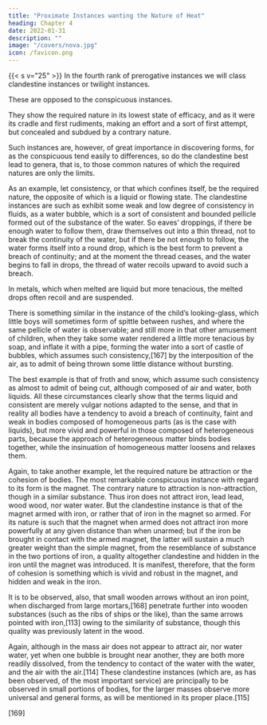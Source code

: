```yaml
---
title: "Proximate Instances wanting the Nature of Heat"
heading: Chapter 4
date: 2022-01-31
description: ""
image: "/covers/nova.jpg"
icon: /favicon.png
---
```



{{< s v="25" >}} In the fourth rank of prerogative instances we will class clandestine instances or <!--  which we are also wont to[166] call --> twilight instances. 

These are opposed to the conspicuous instances. 

They show the required nature in its lowest state of efficacy, and as it were its cradle and first rudiments, making an effort and a sort of first attempt, but concealed and subdued by a contrary nature. 

Such instances are, however, of great importance in discovering forms, for as the conspicuous tend easily to differences, so do the clandestine best lead to genera, that is, to those common natures of which the required natures are only the limits.

As an example, let consistency, or that which confines itself, be the required nature, the opposite of which is a liquid or flowing state. The clandestine instances are such as exhibit some weak and low degree of consistency in fluids, as a water bubble, which is a sort of consistent and bounded pellicle formed out of the substance of the water. So eaves’ droppings, if there be enough water to follow them, draw themselves out into a thin thread, not to break the continuity of the water, but if there be not enough to follow, the water forms itself into a round drop, which is the best form to prevent a breach of continuity; and at the moment the thread ceases, and the water begins to fall in drops, the thread of water recoils upward to avoid such a breach.

In metals, which when melted are liquid but more tenacious, the melted drops often recoil and are suspended. 

There is something similar in the instance of the child’s looking-glass, which little boys will sometimes form of spittle between rushes, and where the same pellicle of water is observable; and still more in that other amusement of children, when they take some water rendered a little more tenacious by soap, and inflate it with a pipe, forming the water into a sort of castle of bubbles, which assumes such consistency,[167] by the interposition of the air, as to admit of being thrown some little distance without bursting. 

The best example is that of froth and snow, which assume such consistency as almost to admit of being cut, although composed of air and water, both liquids. All these circumstances clearly show that the terms liquid and consistent are merely vulgar notions adapted to the sense, and that in reality all bodies have a tendency to avoid a breach of continuity, faint and weak in bodies composed of homogeneous parts (as is the case with liquids), but more vivid and powerful in those composed of heterogeneous parts, because the approach of heterogeneous matter binds bodies together, while the insinuation of homogeneous matter loosens and relaxes them.

Again, to take another example, let the required nature be attraction or the cohesion of bodies. The most remarkable conspicuous instance with regard to its form is the magnet. The contrary nature to attraction is non-attraction, though in a similar substance. Thus iron does not attract iron, lead lead, wood wood, nor water water. But the clandestine instance is that of the magnet armed with iron, or rather that of iron in the magnet so armed. For its nature is such that the magnet when armed does not attract iron more powerfully at any given distance than when unarmed; but if the iron be brought in contact with the armed magnet, the latter will sustain a much greater weight than the simple magnet, from the resemblance of substance in the two portions of iron, a quality altogether clandestine and hidden in the iron until the magnet was introduced. It is manifest, therefore, that the form of cohesion is something which is vivid and robust in the magnet, and hidden and weak in the iron. 

It is to be observed, also, that small wooden arrows without an iron point, when discharged from large mortars,[168] penetrate further into wooden substances (such as the ribs of ships or the like), than the same arrows pointed with iron,[113] owing to the similarity of substance, though this quality was previously latent in the wood. 

Again, although in the mass air does not appear to attract air, nor water water, yet when one bubble is brought near another, they are both more readily dissolved, from the tendency to contact of the water with the water, and the air with the air.[114] These clandestine instances (which are, as has been observed, of the most important service) are principally to be observed in small portions of bodies, for the larger masses observe more universal and general forms, as will be mentioned in its proper place.[115]

[169]


